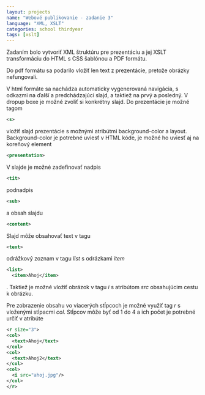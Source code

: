 ```yaml
---
layout: projects
name: "Webové publikovanie - zadanie 3"
language: "XML, XSLT"
categories: school thirdyear
tags: [xslt]
---
```


Zadaním bolo vytvoriť XML štruktúru pre prezentáciu a jej XSLT transformáciu do HTML s CSS šablónou a PDF formátu.

Do pdf formátu sa podarilo vložiť len text z prezentácie, pretože obrázky nefungovali.

V html formáte sa nachádza automaticky vygenerovaná navigácia, s odkazmi na ďalší a predchádzajúci slajd, a taktiež na prvý a posledný. V dropup boxe je možné zvoliť si konkrétny slajd.
Do prezentácie je možné tagom 
```xml
<s>
```
vložiť slajd prezentácie s možnými atribútmi background-color a layout. Background-color je potrebné uviesť v HTML kóde, je možné ho uviesť aj na koreňový element 
```xml
<presentation>
```
V slajde je možné zadefinovať nadpis 
```xml
<tit>
```
podnadpis 
```xml
<sub>
```
a obsah slajdu 
```xml
<content>
```

Slajd môže obsahovať text v tagu 
```xml
<text>
```
odrážkový zoznam v tagu _list_ s odrázkami _item_ 
```xml
<list>
  <item>Ahoj</item>
```
. Taktiež je možné vložiť obrázok v tagu _i_ s atribútom _src_ obsahujúcim cestu k obrázku.

Pre zobrazenie obsahu vo viacerých stĺpcoch je možné využiť tag _r_ s vloženými stĺpacmi _col_. Stĺpcov môže byť od 1 do 4 a ich počet je potrebné určiť v atribúte 
```xml
<r size="3">
<col>
  <text>Ahoj</text>
</col>
<col>
  <text>Ahoj2</text>
</col>
<col>
  <i src="ahoj.jpg"/>
</col>
</r>
```
